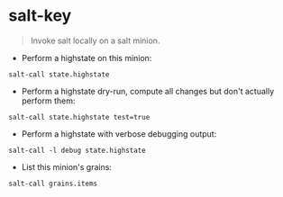 # salt-key

> Invoke salt locally on a salt minion.

- Perform a highstate on this minion:

`salt-call state.highstate`

- Perform a highstate dry-run, compute all changes but don't actually perform them:

`salt-call state.highstate test=true`

- Perform a highstate with verbose debugging output:

`salt-call -l debug state.highstate`

- List this minion's grains:

`salt-call grains.items`
